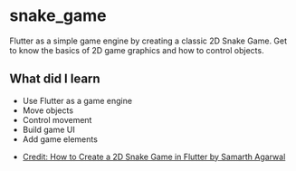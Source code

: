 # snake_game

 Flutter as a simple game engine by creating a classic 2D Snake Game.
 Get to know the basics of 2D game graphics and how to control objects.


## What did I learn
* Use Flutter as a game engine
* Move objects
* Control movement
* Build game UI
* Add game elements

- [Credit: How to Create a 2D Snake Game in Flutter by Samarth Agarwal](https://www.raywenderlich.com/19430602-how-to-create-a-2d-snake-game-in-flutter)


